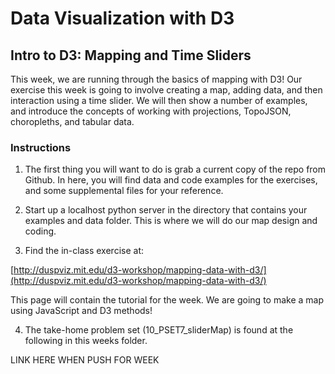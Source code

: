 # Data Visualization with D3
## Intro to D3: Mapping and Time Sliders

This week, we are running through the basics of mapping with D3! Our exercise this week is going to involve creating a map, adding data, and then interaction using a time slider. We will then show a number of examples, and introduce the concepts of working with projections, TopoJSON, choropleths, and tabular data.

### Instructions

1. The first thing you will want to do is grab a current copy of the repo from Github. In here, you will find data and code examples for the exercises, and some supplemental files for your reference.

2. Start up a localhost python server in the directory that contains your examples and data folder. This is where we will do our map design and coding.

3. Find the in-class exercise at:

[http://duspviz.mit.edu/d3-workshop/mapping-data-with-d3/](http://duspviz.mit.edu/d3-workshop/mapping-data-with-d3/)

This page will contain the tutorial for the week. We are going to make a map using JavaScript and D3 methods!

4. The take-home problem set (10_PSET7_sliderMap) is found at the following in this weeks folder.

LINK HERE WHEN PUSH FOR WEEK

